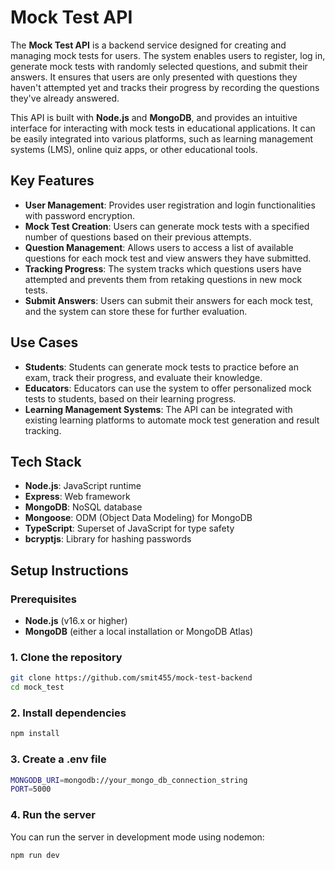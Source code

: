 # Mock Test API

The **Mock Test API** is a backend service designed for creating and managing mock tests for users. The system enables users to register, log in, generate mock tests with randomly selected questions, and submit their answers. It ensures that users are only presented with questions they haven't attempted yet and tracks their progress by recording the questions they've already answered.

This API is built with **Node.js** and **MongoDB**, and provides an intuitive interface for interacting with mock tests in educational applications. It can be easily integrated into various platforms, such as learning management systems (LMS), online quiz apps, or other educational tools.

## Key Features

- **User Management**: Provides user registration and login functionalities with password encryption.
- **Mock Test Creation**: Users can generate mock tests with a specified number of questions based on their previous attempts.
- **Question Management**: Allows users to access a list of available questions for each mock test and view answers they have submitted.
- **Tracking Progress**: The system tracks which questions users have attempted and prevents them from retaking questions in new mock tests.
- **Submit Answers**: Users can submit their answers for each mock test, and the system can store these for further evaluation.

## Use Cases

- **Students**: Students can generate mock tests to practice before an exam, track their progress, and evaluate their knowledge.
- **Educators**: Educators can use the system to offer personalized mock tests to students, based on their learning progress.
- **Learning Management Systems**: The API can be integrated with existing learning platforms to automate mock test generation and result tracking.


## Tech Stack

- **Node.js**: JavaScript runtime
- **Express**: Web framework
- **MongoDB**: NoSQL database
- **Mongoose**: ODM (Object Data Modeling) for MongoDB
- **TypeScript**: Superset of JavaScript for type safety
- **bcryptjs**: Library for hashing passwords

## Setup Instructions

### Prerequisites

- **Node.js** (v16.x or higher)
- **MongoDB** (either a local installation or MongoDB Atlas)

### 1. Clone the repository

```bash
git clone https://github.com/smit455/mock-test-backend
cd mock_test
```

### 2. Install dependencies
```bash
npm install
```

### 3. Create a .env file
```bash
MONGODB_URI=mongodb://your_mongo_db_connection_string
PORT=5000
```
### 4. Run the server
You can run the server in development mode using nodemon:
```bash
npm run dev
```
